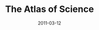 ---
date: 2011-03-12
title: The Atlas of Science 
source: "Physics World: Michael Banks"
sourceUrl: http://physicsworld.com/blog/2009/03/the_atlas_of_science.html
pdfLink: 20110312-banks-atlas-physicsworld.pdf
---